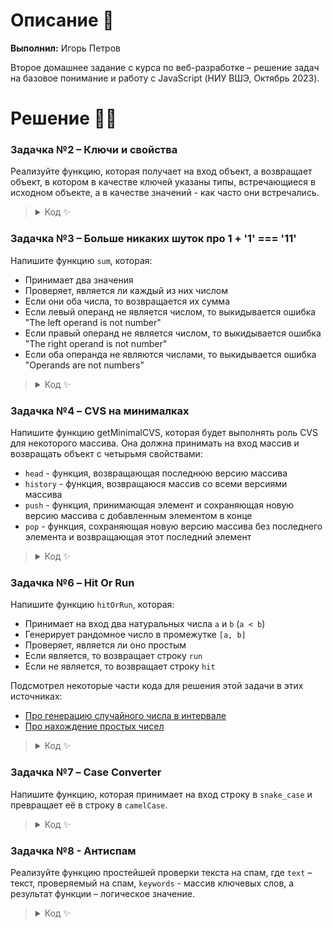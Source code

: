 # Описание 📝

**Выполнил:** Игорь Петров

Второе домашнее задание с курса по веб-разработке – решение задач на базовое понимание и работу с JavaScript (НИУ ВШЭ, Октябрь 2023).

# Решение 🧑‍💻

### Задачка №2 – Ключи и свойства

Реализуйте функцию, которая получает на вход объект, а возвращает объект, в котором в качестве ключей указаны типы, встречающиеся в исходном объекте, а в качестве значений - как часто они встречались.

<blockquote>
<details>
<summary>Код ✨</summary>
  
```js
function solutionFn(object) { // Шаг 1: Определяем функцию solutionFn(), которая получает на вход объект
  const resultObj = {}; // Шаг 2: Создаем пустой объект resultObj
  for (let key in object) { // Шаг 3: Запускаем цикл for с проверкой условия
    const type = typeof object[key]; // Шаг 4: Говорим функции, что type это тип ключа в входном объекте. Используем оператор typeof, как и посоветовали в задании :)
    if (resultObj[type]) { // Шаг 5: Проверяем есть ли уже такой тип ключа в объекте resultObj
      resultObj[type]++; // Шаг 5.1: Если да, то увеличим соответствующее значение на 1 
    } else {
      resultObj[type] = 1; // Шаг 5.2: Если нет, то создадим новое свойство объекта, где ключ – тип, значение – 1
    }
  }
  return resultObj; // Шаг 6: Вернем объект, перечисляющий типы и частоту их появления
};

// Для тестирования:

const initialObj = {
  a: 'hello',
  b: false,
  c: 70,
  d: {name: 'Igor', course: 'Web Development'},
  e: true,
  f: 65
};

const resultObj = solutionFn(initialObj);
console.log(resultObj) // { boolean: 2, number: 2, object: 1, string: 1 }
```
</details>
</blockquote>
  
### Задачка №3 – Больше никаких шуток про 1 + '1' === '11'

Напишите функцию `sum`, которая:

- Принимает два значения
- Проверяет, является ли каждый из них числом
- Если они оба числа, то возвращается их сумма
- Если левый операнд не является числом, то выкидывается ошибка "The left operand is not number"
- Если правый операнд не является числом, то выкидывается ошибка "The right operand is not number"
- Если оба операнда не являются числами, то выкидывается ошибка "Operands are not numbers"

<blockquote>
<details>
<summary>Код ✨</summary>
  
```js
function sum(left_value, right_value) { // Шаг №1: Определяем функцию sum(), которая принимает 2 значения
    if ((typeof left_value !== 'number') && (typeof right_value !== 'number')) { // Шаг №2: Если оба операнда не являются числами...
      return 'Operands are not numbers'; // ... то выкидывается ошибка "Operands are not numbers"
    }
    else if (typeof left_value !== 'number') { // Шаг №2.1: Если левый операнд не является числом...
      return 'The left operand is not number'; // ... то выкидывается ошибка "The left operand is not number"
    }
    else if (typeof right_value !== 'number') { // Шаг №2.2: Если правый операнд не является числом...
      return 'The right operand is not number'; // ... то выкидывается ошибка "The right operand is not number"
    }
    else {
      return left_value + right_value; // Шаг №2.3: Если оба операнда являются числами, то возвращается их сумма
    }    
}

// Для тестирования:

const testSum_num = sum(2, 3)
const testSum_left = sum('hey', 12)
const testSum_right = sum(5, 'bye')
const testSum_both = sum(false, true)
console.log('testSum_num:', testSum_num, 'testSum_left:', testSum_left, 'testSum_right:', testSum_right, 'testSum_both:', testSum_both)
```
</details>
</blockquote>

### Задачка №4 – CVS на минималках

Напишите функцию getMinimalCVS, которая будет выполнять роль CVS для некоторого массива. Она должна принимать на вход массив и возвращать объект с четырьмя свойствами:

- `head` - функция, возвращающая последнюю версию массива
- `history` - функция, возвращаюся массив со всеми версиями массива
- `push` - функция, принимающая элемент и сохраняющая новую версию массива с добавленным элементом в конце
- `pop` - функция, сохраняющая новую версию массива без последнего элемента и возвращающая этот последний элемент

<blockquote>
<details>
<summary>Код ✨</summary>

**NB:** я не совсем понял можно ли было использовать уже реализованные в JS методы или нет, но я все-таки решил упростить себе жизнь и воспользовался таким штуками как:

- [`Array.prototype.pop()`](https://developer.mozilla.org/ru/docs/Web/JavaScript/Reference/Global_Objects/Array/pop)
- [`Array.prototype.push()`](https://developer.mozilla.org/en-US/docs/Web/JavaScript/Reference/Global_Objects/Array/push)
- [`Array.prototype.slice()`](https://developer.mozilla.org/ru/docs/Web/JavaScript/Reference/Global_Objects/Array/slice)

```js
function getMinimalCVS(array) {
  const history = [array.slice()] // Создадим упорядоченную коллекцию данных (= история как массив)
  return {
    head: () => array.slice(), // Вернем последнюю версию массива с помощью метода Array.prototype.slice()
    history: () => history.slice(), // Вернем всю историю, используя тот же slice()
    push: (new_element) => {
      array.push(new_element); // Добавим новый элемент в конец массива c помощью метода Array.prototype.push()
      history.push(array.slice()); // Добавим новую версию массива в конец истории
    }, 
    pop: () => {
      const new_element = array.pop(); // Удалим последний элемент c помощью метода Array.prototype.pop()
      history.push(array.slice()); // Добавим новую версию массива в конец истории
      return new_element // Выведем значение удаленного элемента
    }
  };
}

// Для тестирования:

const cvs = getMinimalCVS(['a', 'b', 'c']);
cvs.push('hello');
cvs.push('world')

console.log(cvs.pop()); 
console.log(cvs.history());
console.log(cvs.head())
```

</details>
</blockquote>

### Задачка №6 – Hit Or Run 

Напишите функцию `hitOrRun`, которая:

- Принимает на вход два натуральных числа `a` и `b` (`a < b`)
- Генерирует рандомное число в промежутке `[a, b]`
- Проверяет, является ли оно простым
- Если является, то возвращает строку `run`
- Если не является, то возвращает строку `hit`

Подсмотрел некоторые части кода для решения этой задачи в этих источниках:

- [Про генерацию случайного числа в интервале](https://stackoverflow.com/questions/1527803/generating-random-whole-numbers-in-javascript-in-a-specific-range) 
- [Про нахождение простых чисел](https://stackoverflow.com/questions/40200089/check-number-prime-in-javascript)

<blockquote>
<details>
<summary>Код ✨</summary> 

```js
function hitOrRun(a, b) {
  let randomNumber = Math.floor(Math.random() * (b - a + 1)) + a; // Шаг №1: Выбираем случайное число в интервале [a, b]
  if (randomNumber < 2) { // Шаг №2: Последовательность простых чисел начинается с 2, поэтому будем возвращать hit в случае, если randomNumber < 2
    return "hit";
  }
  for (let i = 2; i <= Math.sqrt(randomNumber); i++) { // Шаг №3: Для остальных случаев проводим проверку
    if (randomNumber % i === 0) {
      return "run" + '\n' + randomNumber; // Шаг №3.1: Если да, то вернем run (для прозрачности я также решил выводить randomNumber)  
    }
  }
  return "hit" + '\n' + randomNumber; // Шаг №3.2: Если нет, то вернем hit
}

// Для тестирования:
console.log(hitOrRun(8, 15))
```
  
</details>
</blockquote>

### Задачка №7 – Case Converter

Напишите функцию, которая принимает на вход строку в `snake_case` и превращает её в строку в `camelCase`.

<blockquote>
<details>
<summary>Код ✨</summary> 

```js
function solutionFn(someString) { // Шаг №1: Определяем функцию solutionFn(), которая принимает string 
  let words = someString.split('_'); // Шаг №2: Разделяем полученный string по нижнему подчеркиванию (e.g. hello_world -> hello world)
  for (let i = 1; i < words.length; i++) { // Шаг №3: Запускаем цикл для всех слов, начиная со второго (i = 1, так как в JS нумерация с нуля)
    words[i] = words[i][0].toUpperCase() + words[i].slice(1); // Шаг №4: Добавляем верхний регистр к первой букве каждого слова, затем прибавляем остальные части слов.
  }
  return words.join(''); // Шаг №4: Объединяем все слова в единую конструкцию 
}

// Для тестирования:

const someString = "backend_developer_wrote_this_function"
const testFunct = solutionFn(someString)
console.log(testFunct)
```
  
</details>
</blockquote>
  
### Задачка №8 - Антиспам

Реализуйте функцию простейшей проверки текста на спам, где `text` – текст, проверяемый на спам, `keywords` - массив ключевых слов, а результат функции – логическое значение.

<blockquote>
<details>
<summary>Код ✨</summary>

```js
function isSpam(text, keywords) { // Шаг №1: Определяем функцию isSpam(), которая принимает текст и ключевые слова
  for (let len = 0; len < keywords.length; len++) { // Шаг №2: Запускаем цикл, перебирающий все элементы в массиве keywords 
    if (text.toLowerCase().includes(keywords[len].toLowerCase())) { // Шаг №3: Если текст содержит хотя бы одно из ключевых слов...
      return true; // ... выведем логическое значение true
    }
  }
  return false; // Шаг №3.1: В противном случае выведем логическое значение false
}

// Для тестирования:

const nasty_mail = "Поздравляем! Наш алгоритм выбрал вас для доступа к ПРЕМИУМ программе. Это 100% не развод"
const good_mail = "Привет! Подскажи, пожалуйста, что задано по веб-разработке?"
const stopwords = ["Алгоритм", "Премиум", "Развод", "Выигрыш"]

const spamTest = isSpam(nasty_mail, stopwords)
const noSpamTest = isSpam(good_mail, stopwords)
console.log(spamTest, noSpamTest)
```
</details>
</blockquote>
